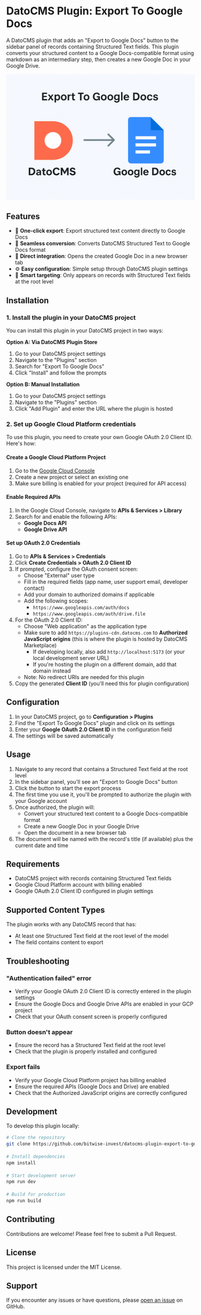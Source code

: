 # DatoCMS Plugin: Export To Google Docs

A DatoCMS plugin that adds an "Export to Google Docs" button to the sidebar panel of records containing Structured Text fields. This plugin converts your structured content to a Google Docs-compatible format using markdown as an intermediary step, then creates a new Google Doc in your Google Drive.

![Export to Google Docs](https://github.com/bitwise-invest/datocms-plugin-export-to-google-docs/blob/main/docs/cover.png?raw=true)

## Features

- 🚀 **One-click export**: Export structured text content directly to Google Docs
- 📄 **Seamless conversion**: Converts DatoCMS Structured Text to Google Docs format
- 🔗 **Direct integration**: Opens the created Google Doc in a new browser tab
- ⚙️ **Easy configuration**: Simple setup through DatoCMS plugin settings
- 🎯 **Smart targeting**: Only appears on records with Structured Text fields at the root level

## Installation

### 1. Install the plugin in your DatoCMS project

You can install this plugin in your DatoCMS project in two ways:

**Option A: Via DatoCMS Plugin Store**

1. Go to your DatoCMS project settings
2. Navigate to the "Plugins" section
3. Search for "Export To Google Docs"
4. Click "Install" and follow the prompts

**Option B: Manual Installation**

1. Go to your DatoCMS project settings
2. Navigate to the "Plugins" section
3. Click "Add Plugin" and enter the URL where the plugin is hosted

### 2. Set up Google Cloud Platform credentials

To use this plugin, you need to create your own Google OAuth 2.0 Client ID. Here's how:

#### Create a Google Cloud Platform Project

1. Go to the [Google Cloud Console](https://console.cloud.google.com/)
2. Create a new project or select an existing one
3. Make sure billing is enabled for your project (required for API access)

#### Enable Required APIs

1. In the Google Cloud Console, navigate to **APIs & Services > Library**
2. Search for and enable the following APIs:
   - **Google Docs API**
   - **Google Drive API**

#### Set up OAuth 2.0 Credentials

1. Go to **APIs & Services > Credentials**
2. Click **Create Credentials > OAuth 2.0 Client ID**
3. If prompted, configure the OAuth consent screen:
   - Choose "External" user type
   - Fill in the required fields (app name, user support email, developer contact)
   - Add your domain to authorized domains if applicable
   - Add the following scopes:
     - `https://www.googleapis.com/auth/docs`
     - `https://www.googleapis.com/auth/drive.file`
4. For the OAuth 2.0 Client ID:
   - Choose "Web application" as the application type
   - Make sure to add `https://plugins-cdn.datocms.com` to **Authorized JavaScript origins** (this is where the plugin is hosted by DatoCMS Marketplace)
     - If developing locally, also add `http://localhost:5173` (or your local development server URL)
     - If you're hosting the plugin on a different domain, add that domain instead
   - Note: No redirect URIs are needed for this plugin
5. Copy the generated **Client ID** (you'll need this for plugin configuration)

## Configuration

1. In your DatoCMS project, go to **Configuration > Plugins**
2. Find the "Export To Google Docs" plugin and click on its settings
3. Enter your **Google OAuth 2.0 Client ID** in the configuration field
4. The settings will be saved automatically

## Usage

1. Navigate to any record that contains a Structured Text field at the root level
2. In the sidebar panel, you'll see an "Export to Google Docs" button
3. Click the button to start the export process
4. The first time you use it, you'll be prompted to authorize the plugin with your Google account
5. Once authorized, the plugin will:
   - Convert your structured text content to a Google Docs-compatible format
   - Create a new Google Doc in your Google Drive
   - Open the document in a new browser tab
6. The document will be named with the record's title (if available) plus the current date and time

## Requirements

- DatoCMS project with records containing Structured Text fields
- Google Cloud Platform account with billing enabled
- Google OAuth 2.0 Client ID configured in plugin settings

## Supported Content Types

The plugin works with any DatoCMS record that has:

- At least one Structured Text field at the root level of the model
- The field contains content to export

## Troubleshooting

### "Authentication failed" error

- Verify your Google OAuth 2.0 Client ID is correctly entered in the plugin settings
- Ensure the Google Docs and Google Drive APIs are enabled in your GCP project
- Check that your OAuth consent screen is properly configured

### Button doesn't appear

- Ensure the record has a Structured Text field at the root level
- Check that the plugin is properly installed and configured

### Export fails

- Verify your Google Cloud Platform project has billing enabled
- Ensure the required APIs (Google Docs and Drive) are enabled
- Check that the Authorized JavaScript origins are correctly configured

## Development

To develop this plugin locally:

```bash
# Clone the repository
git clone https://github.com/bitwise-invest/datocms-plugin-export-to-google-docs.git

# Install dependencies
npm install

# Start development server
npm run dev

# Build for production
npm run build
```

## Contributing

Contributions are welcome! Please feel free to submit a Pull Request.

## License

This project is licensed under the MIT License.

## Support

If you encounter any issues or have questions, please [open an issue](https://github.com/bitwise-invest/datocms-plugin-export-to-google-docs/issues) on GitHub.
